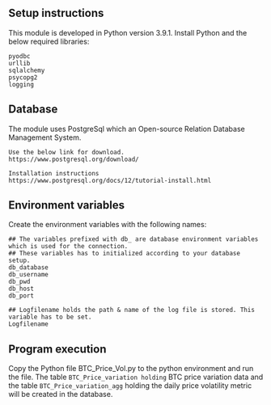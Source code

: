 ## Setup instructions

This module is developed in Python version 3.9.1.
Install Python and the below required libraries:

```commandline
pyodbc
urllib
sqlalchemy
psycopg2
logging
```

## Database 
The module uses PostgreSql which an Open-source Relation Database Management System.


```commandline
Use the below link for download. 
https://www.postgresql.org/download/

Installation instructions
https://www.postgresql.org/docs/12/tutorial-install.html
```

## Environment variables
Create the environment variables with the following names:

```commandline
## The variables prefixed with db_ are database environment variables which is used for the connection.
## These variables has to initialized according to your database setup.
db_database
db_username
db_pwd
db_host
db_port

## Logfilename holds the path & name of the log file is stored. This variable has to be set.
Logfilename
```

## Program execution
Copy the Python file BTC_Price_Vol.py to the python environment and run the file. The table ```BTC_Price_variation holding``` BTC price variation data and the table ```BTC_Price_variation_agg``` holding the daily price volatility metric will be created in the database.





